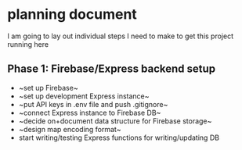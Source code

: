 # planning document

I am going to lay out individual steps I need to make to get this project running here

## Phase 1: Firebase/Express backend setup

- ~set up Firebase~
- ~set up development Express instance~
- ~put API keys in .env file and push .gitignore~
- ~connect Express instance to Firebase DB~
- ~decide on+document data structure for Firebase storage~
- ~design map encoding format~
- start writing/testing Express functions for writing/updating DB
